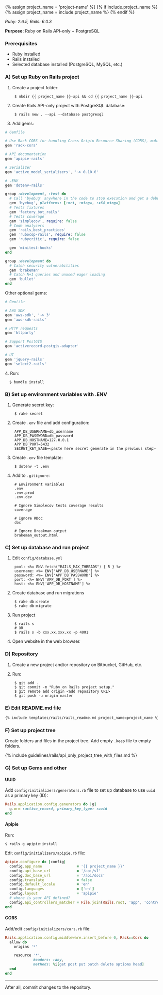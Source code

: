 {% assign project_name = 'project-name' %}
{% if include.project_name %}
  {% assign project_name = include.project_name %}
{% endif %}

*Ruby: 2.6.5, Rails: 6.0.3*

**Purpose:** Ruby on Rails API-only + PostgreSQL

### Prerequisites

* Ruby installed
* Rails installed
* Selected database installed (PostgreSQL, MySQL, etc.)

### A) Set up Ruby on Rails project

1. Create a project folder:

        $ mkdir {{ project_name }}-api && cd {{ project_name }}-api

2. Create Rails API-only project with PostgreSQL database:

        $ rails new . --api --database postgresql

3. Add gems:

```ruby
# Gemfile

# Use Rack CORS for handling Cross-Origin Resource Sharing (CORS), making cross-origin AJAX possible
gem 'rack-cors'

# API documentation
gem 'apipie-rails'

# Serializer
gem 'active_model_serializers', '~> 0.10.0'

# .ENV
gem 'dotenv-rails'

group :development, :test do
  # Call 'byebug' anywhere in the code to stop execution and get a debugger console
  gem 'byebug', platforms: [:mri, :mingw, :x64_mingw]
  # Tests fixtures
  gem 'factory_bot_rails'
  # Tests coverage
  gem 'simplecov', require: false
  # Code analyzers
  gem 'rails_best_practices'
  gem 'rubocop-rails', require: false
  gem 'rubycritic', require: false

  gem 'minitest-hooks'
end

group :development do
  # Catch security vulnerabilities
  gem 'brakeman'
  # Catch N+1 queries and unused eager loading
  gem 'bullet'
end
```

Other optional gems:

```ruby
# Gemfile

# AWS SDK
gem 'aws-sdk', '~> 3'
gem 'aws-sdk-rails'

# HTTP requests
gem 'httparty'

# Support PostGIS
gem 'activerecord-postgis-adapter'

# UI
gem 'jquery-rails'
gem 'select2-rails'

```

<div>
4. Run:
</div>

      $ bundle install


### B) Set up environment variables with .ENV

1. Generate secret key:

        $ rake secret

2. Create `.env` file and add configuration:

        APP_DB_USERNAME=db_username
        APP_DB_PASSWORD=db_password
        APP_DB_HOSTNAME=127.0.0.1
        APP_DB_PORT=5432
        SECRET_KEY_BASE=<paste here secret generate in the previous step>

3. Create `.env` file template:

        $ dotenv -t .env

4. Add to `.gitignore`:

        # Environment variables
        .env
        .env.prod
        .env.dev

        # Ignore Simplecov tests coverage results
        coverage

        # Ignore RDoc
        doc

        # Ignore Breakman output
        brakeman_output.html

### C) Set up database and run project

1. Edit `config/database.yml`

        pool: <%= ENV.fetch("RAILS_MAX_THREADS") { 5 } %>
        username: <%= ENV['APP_DB_USERNAME'] %>
        password: <%= ENV['APP_DB_PASSWORD'] %>
        port: <%= ENV['APP_DB_PORT'] %>
        host: <%= ENV['APP_DB_HOSTNAME'] %>

2. Create database and run migrations

        $ rake db:create
        $ rake db:migrate

3. Run project

        $ rails s
        # OR
        $ rails s -b xxx.xx.xxx.xx -p 4001

4. Open website in the web browser.

### D) Repository

1. Create a new project and/or repository on Bitbucket, GitHub, etc.

2. Run:

        $ git add .
        $ git commit -m "Ruby on Rails project setup."
        $ git remote add origin <add repository URL>
        $ git push -u origin master



### E) Edit README.md file

```markdown
{% include templates/rails/rails_readme.md project_name=project_name %}
```



### F) Set up project tree

Create folders and files in the project tree. Add empty `.keep` file to empty folders.

{% include guidelines/rails/api_only_project_tree_with_files.md %}


### G) Set up Gems and other


#### UUID

Add `config/initializers/generators.rb` file to set up database to use `uuid` as a primary key (ID):

```ruby
Rails.application.config.generators do |g|
  g.orm :active_record, primary_key_type: :uuid
end
```


#### Apipie

Run:

```
$ rails g apipie:install
```

Edit `config/initializers/apipie.rb` file:

```ruby
Apipie.configure do |config|
  config.app_name                = '{{ project_name }}'
  config.api_base_url            = '/api/v1'
  config.doc_base_url            = '/api/docs'
  config.translate               = false
  config.default_locale          = 'en'
  config.languages               = ['en']
  config.layout                  = 'apipie'
  # where is your API defined?
  config.api_controllers_matcher = File.join(Rails.root, 'app', 'controllers', '**', '*.rb') # rubocop:disable Rails/FilePath
end
```

#### CORS

Add/edit `config/initializers/cors.rb` file:

```ruby
Rails.application.config.middleware.insert_before 0, Rack::Cors do
  allow do
    origins '*'

    resource '*',
             headers: :any,
             methods: %i[get post put patch delete options head]
  end
end
```


***

After all, commit changes to the repository.
